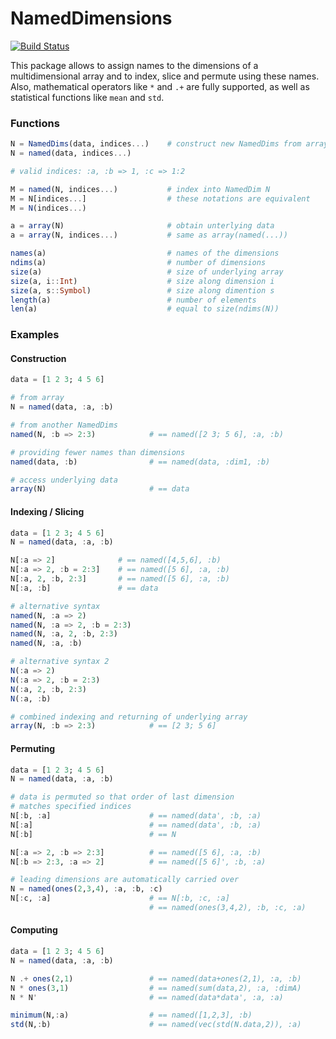 # NamedDimensions

[![Build Status](https://travis-ci.org/rened/NamedDimensions.jl.svg?branch=master)](https://travis-ci.org/rened/NamedDimensions.jl)

This package allows to assign names to the dimensions of a multidimensional array and to index, slice and permute using these names. Also, mathematical operators like `*` and `.+` are fully supported, as well as statistical functions like `mean` and `std`.

### Functions

```jl
N = NamedDims(data, indices...)    # construct new NamedDims from array or NamedDims
N = named(data, indices...)

# valid indices: :a, :b => 1, :c => 1:2

M = named(N, indices...)           # index into NamedDim N
M = N[indices...]                  # these notations are equivalent
M = N(indices...)

a = array(N)                       # obtain unterlying data
a = array(N, indices...)           # same as array(named(...))

names(a)                           # names of the dimensions
ndims(a)                           # number of dimensions
size(a)                            # size of underlying array
size(a, i::Int)                    # size along dimension i
size(a, s::Symbol)                 # size along dimention s
length(a)                          # number of elements
len(a)                             # equal to size(ndims(N))
```


### Examples

#### Construction

```jl
data = [1 2 3; 4 5 6]

# from array
N = named(data, :a, :b)

# from another NamedDims
named(N, :b => 2:3)            # == named([2 3; 5 6], :a, :b)

# providing fewer names than dimensions
named(data, :b)                # == named(data, :dim1, :b)

# access underlying data
array(N)                       # == data

```

#### Indexing / Slicing
```jl
data = [1 2 3; 4 5 6]
N = named(data, :a, :b)

N[:a => 2]              # == named([4,5,6], :b)
N[:a => 2, :b = 2:3]    # == named([5 6], :a, :b)
N[:a, 2, :b, 2:3]       # == named([5 6], :a, :b)
N[:a, :b]               # == data

# alternative syntax
named(N, :a => 2)            
named(N, :a => 2, :b = 2:3)  
named(N, :a, 2, :b, 2:3)     
named(N, :a, :b)             

# alternative syntax 2
N(:a => 2)            
N(:a => 2, :b = 2:3)  
N(:a, 2, :b, 2:3)     
N(:a, :b)             

# combined indexing and returning of underlying array
array(N, :b => 2:3)            # == [2 3; 5 6]
```

#### Permuting

```jl
data = [1 2 3; 4 5 6]
N = named(data, :a, :b)

# data is permuted so that order of last dimension 
# matches specified indices
N[:b, :a]                      # == named(data', :b, :a)
N[:a]                          # == named(data', :b, :a)
N[:b]                          # == N

N[:a => 2, :b => 2:3]          # == named([5 6], :a, :b)
N[:b => 2:3, :a => 2]          # == named([5 6]', :b, :a)

# leading dimensions are automatically carried over
N = named(ones(2,3,4), :a, :b, :c)
N[:c, :a]                      # == N[:b, :c, :a]
                               # == named(ones(3,4,2), :b, :c, :a)
```

#### Computing

```jl
data = [1 2 3; 4 5 6]
N = named(data, :a, :b)

N .+ ones(2,1)                 # == named(data+ones(2,1), :a, :b)
N * ones(3,1)                  # == named(sum(data,2), :a, :dimA)
N * N'                         # == named(data*data', :a, :a)

minimum(N,:a)                  # == named([1,2,3], :b)
std(N,:b)                      # == named(vec(std(N.data,2)), :a)

```
